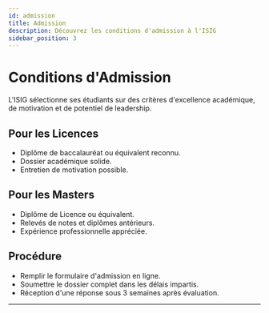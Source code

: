 ```yaml
---
id: admission
title: Admission
description: Découvrez les conditions d'admission à l'ISIG
sidebar_position: 3
---
```

# Conditions d'Admission

L'ISIG sélectionne ses étudiants sur des critères d'excellence académique, de motivation et de potentiel de leadership.

## Pour les Licences
- Diplôme de baccalauréat ou équivalent reconnu.
- Dossier académique solide.
- Entretien de motivation possible.

## Pour les Masters
- Diplôme de Licence ou équivalent.
- Relevés de notes et diplômes antérieurs.
- Expérience professionnelle appréciée.

## Procédure
- Remplir le formulaire d'admission en ligne.
- Soumettre le dossier complet dans les délais impartis.
- Réception d'une réponse sous 3 semaines après évaluation.

---
